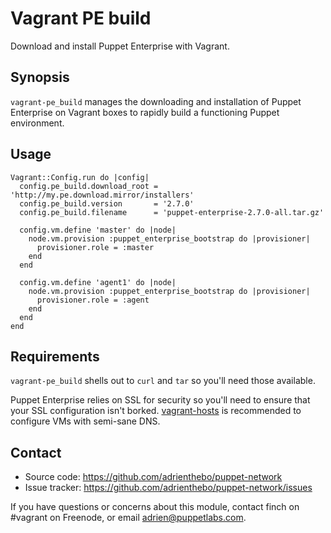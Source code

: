 Vagrant PE build
================

Download and install Puppet Enterprise with Vagrant.

Synopsis
--------

`vagrant-pe_build` manages the downloading and installation of Puppet Enterprise
on Vagrant boxes to rapidly build a functioning Puppet environment.

Usage
-----

    Vagrant::Config.run do |config|
      config.pe_build.download_root = 'http://my.pe.download.mirror/installers'
      config.pe_build.version       = '2.7.0'
      config.pe_build.filename      = 'puppet-enterprise-2.7.0-all.tar.gz'

      config.vm.define 'master' do |node|
        node.vm.provision :puppet_enterprise_bootstrap do |provisioner|
          provisioner.role = :master
        end
      end

      config.vm.define 'agent1' do |node|
        node.vm.provision :puppet_enterprise_bootstrap do |provisioner|
          provisioner.role = :agent
        end
      end
    end

Requirements
------------

`vagrant-pe_build` shells out to `curl` and `tar` so you'll need those
available.

[vagranthosts]: https://github.com/adrienthebo/vagrant-hosts

Puppet Enterprise relies on SSL for security so you'll need to ensure that your
SSL configuration isn't borked. [vagrant-hosts][vagranthosts] is recommended to
configure VMs with semi-sane DNS.

Contact
-------

  * Source code: https://github.com/adrienthebo/puppet-network
  * Issue tracker: https://github.com/adrienthebo/puppet-network/issues

If you have questions or concerns about this module, contact finch on #vagrant
on Freenode, or email adrien@puppetlabs.com.
